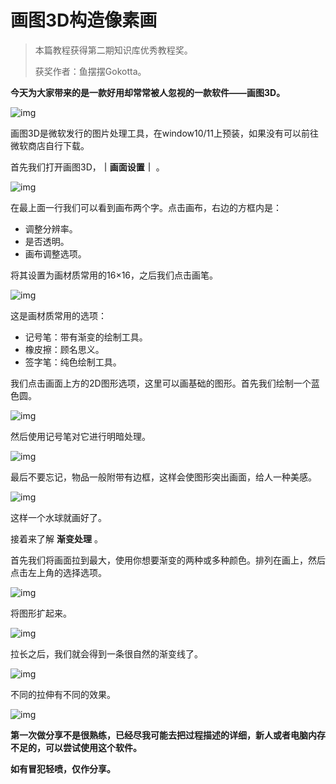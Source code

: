 # 画图3D构造像素画

>本篇教程获得第二期知识库优秀教程奖。
>
>获奖作者：鱼摆摆Gokotta。

**今天为大家带来的是一款好用却常常被人忽视的一款软件——画图3D。**

![img](./images/4_0.png)



画图3D是微软发行的图片处理工具，在window10/11上预装，如果没有可以前往微软商店自行下载。

首先我们打开画图3D，**｜画面设置｜** 。

![img](./images/4_1.png)



在最上面一行我们可以看到画布两个字。点击画布，右边的方框内是：

- 调整分辨率。
- 是否透明。
- 画布调整选项。 

将其设置为画材质常用的16×16，之后我们点击画笔。

![img](./images/4_2.png)



这是画材质常用的选项：

- 记号笔：带有渐变的绘制工具。
- 橡皮擦：顾名思义。
- 签字笔：纯色绘制工具。

我们点击画面上方的2D图形选项，这里可以画基础的图形。首先我们绘制一个蓝色圆。

![img](./images/4_3.png)



然后使用记号笔对它进行明暗处理。

![img](./images/4_4.png)



最后不要忘记，物品一般附带有边框，这样会使图形突出画面，给人一种美感。

![img](./images/4_5.png)



这样一个水球就画好了。

接着来了解 **渐变处理** 。 

首先我们将画面拉到最大，使用你想要渐变的两种或多种颜色。排列在画上，然后点击左上角的选择选项。

![img](./images/4_6.png)



将图形扩起来。

![img](./images/4_7.png)



拉长之后，我们就会得到一条很自然的渐变线了。

![img](./images/4_8.png)



不同的拉伸有不同的效果。

![img](./images/4_9.png)



**第一次做分享不是很熟练，已经尽我可能去把过程描述的详细，新人或者电脑内存不足的，可以尝试使用这个软件。**

**如有冒犯轻喷，仅作分享。**